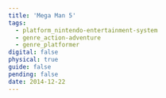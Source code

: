 ```yaml
---
title: 'Mega Man 5'
tags:
  - platform_nintendo-entertainment-system
  - genre_action-adventure
  - genre_platformer
digital: false
physical: true
guide: false
pending: false
date: 2014-12-22
---
```

